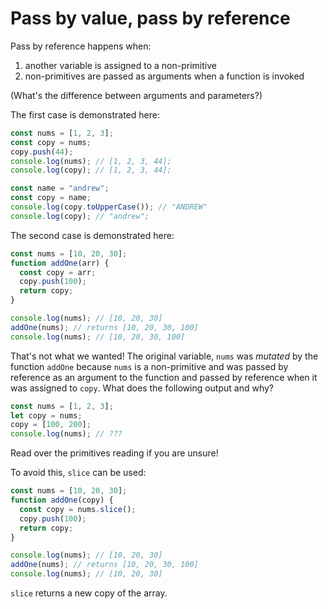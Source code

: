 # Pass by value, pass by reference

Pass by reference happens when:

1. another variable is assigned to a non-primitive
2. non-primitives are passed as arguments when a function is invoked

(What's the difference between arguments and parameters?)

The first case is demonstrated here:

```js
const nums = [1, 2, 3];
const copy = nums;
copy.push(44);
console.log(nums); // [1, 2, 3, 44];
console.log(copy); // [1, 2, 3, 44];

const name = "andrew";
const copy = name;
console.log(copy.toUpperCase()); // "ANDREW"
console.log(copy); // "andrew";
```

The second case is demonstrated here:

```js
const nums = [10, 20, 30];
function addOne(arr) {
  const copy = arr;
  copy.push(100);
  return copy;
}

console.log(nums); // [10, 20, 30]
addOne(nums); // returns [10, 20, 30, 100]
console.log(nums); // [10, 20, 30, 100]
```

That's not what we wanted! The original variable, `nums` was _mutated_ by the function `addOne` because `nums` is a non-primitive and was passed by reference as an argument to the function and passed by reference when it was assigned to `copy`. What does the following output and why?

```js
const nums = [1, 2, 3];
let copy = nums;
copy = [100, 200];
console.log(nums); // ???
```

Read over the primitives reading if you are unsure!

To avoid this, `slice` can be used:

```js
const nums = [10, 20, 30];
function addOne(copy) {
  const copy = nums.slice();
  copy.push(100);
  return copy;
}

console.log(nums); // [10, 20, 30]
addOne(nums); // returns [10, 20, 30, 100]
console.log(nums); // [10, 20, 30]
```

`slice` returns a new copy of the array.
